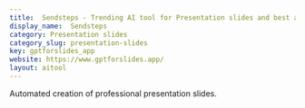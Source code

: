 ```yaml
---
title:  Sendsteps - Trending AI tool for Presentation slides and best alternatives
display_name:  Sendsteps
category: Presentation slides
category_slug: presentation-slides
key: gptforslides_app
website: https://www.gptforslides.app/
layout: aitool
---
```


Automated creation of professional presentation slides.
